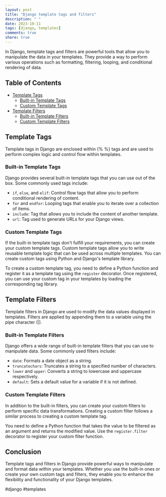 ```yaml
---
layout: post
title: "Django template tags and filters"
description: " "
date: 2023-10-11
tags: [django, templates]
comments: true
share: true
---
```


In Django, template tags and filters are powerful tools that allow you to manipulate the data in your templates. They provide a way to perform various operations such as formatting, filtering, looping, and conditional rendering of data.

## Table of Contents
- [Template Tags](#template-tags)
  - [Built-in Template Tags](#built-in-template-tags)
  - [Custom Template Tags](#custom-template-tags)
- [Template Filters](#template-filters)
  - [Built-in Template Filters](#built-in-template-filters)
  - [Custom Template Filters](#custom-template-filters)

## Template Tags
Template tags in Django are enclosed within {% %} tags and are used to perform complex logic and control flow within templates.

### Built-in Template Tags
Django provides several built-in template tags that you can use out of the box. Some commonly used tags include:

- `if`, `else`, and `elif`: Control flow tags that allow you to perform conditional rendering of content.
- `for` and `endfor`: Looping tags that enable you to iterate over a collection of items.
- `include`: Tag that allows you to include the content of another template.
- `url`: Tag used to generate URLs for your Django views.

### Custom Template Tags
If the built-in template tags don't fulfill your requirements, you can create your custom template tags. Custom template tags allow you to write reusable template logic that can be used across multiple templates. You can create custom tags using Python and Django's template library.

To create a custom template tag, you need to define a Python function and register it as a template tag using the `register` decorator. Once registered, you can use your custom tag in your templates by loading the corresponding tag library.

## Template Filters
Template filters in Django are used to modify the data values displayed in templates. Filters are applied by appending them to a variable using the pipe character (|).

### Built-in Template Filters
Django offers a wide range of built-in template filters that you can use to manipulate data. Some commonly used filters include:

- `date`: Formats a date object as a string.
- `truncatechars`: Truncates a string to a specified number of characters.
- `lower` and `upper`: Converts a string to lowercase and uppercase respectively.
- `default`: Sets a default value for a variable if it is not defined.

### Custom Template Filters
In addition to the built-in filters, you can create your custom filters to perform specific data transformations. Creating a custom filter follows a similar process to creating a custom template tag.

You need to define a Python function that takes the value to be filtered as an argument and returns the modified value. Use the `register.filter` decorator to register your custom filter function.

## Conclusion
Template tags and filters in Django provide powerful ways to manipulate and format data within your templates. Whether you use the built-in ones or create your own custom tags and filters, they enable you to enhance the flexibility and functionality of your Django templates.

#django #templates